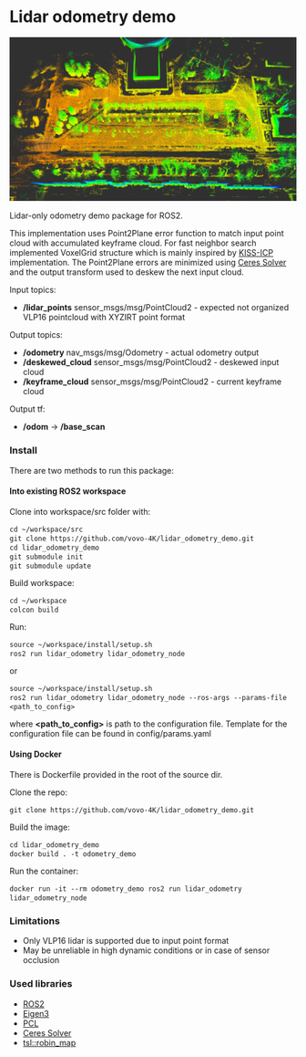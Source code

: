 # Lidar odometry demo
![image_overall](/images/img_overall.png)

Lidar-only odometry demo package for ROS2.

This implementation uses Point2Plane error function to match input point cloud with accumulated keyframe cloud.
For fast neighbor search implemented VoxelGrid structure which is mainly inspired by [KISS-ICP](https://github.com/PRBonn/kiss-icp) implementation.
The Point2Plane errors are minimized using [Ceres Solver](http://ceres-solver.org/) and the output transform used to deskew the next input cloud.  

Input topics:

* **/lidar_points** sensor_msgs/msg/PointCloud2 - expected not organized VLP16 pointcloud with XYZIRT point format

Output topics:

* **/odometry** nav_msgs/msg/Odometry - actual odometry output
* **/deskewed_cloud** sensor_msgs/msg/PointCloud2 - deskewed input cloud
* **/keyframe_cloud** sensor_msgs/msg/PointCloud2 - current keyframe cloud

Output tf:

* **/odom** -> **/base_scan**

### Install

There are two methods to run this package:

#### Into existing ROS2 workspace

Clone into workspace/src folder with:

```
cd ~/workspace/src
git clone https://github.com/vovo-4K/lidar_odometry_demo.git
cd lidar_odometry_demo
git submodule init
git submodule update
```

Build workspace:

```
cd ~/workspace
colcon build
```

Run:

```
source ~/workspace/install/setup.sh
ros2 run lidar_odometry lidar_odometry_node 
```

or

```
source ~/workspace/install/setup.sh
ros2 run lidar_odometry lidar_odometry_node --ros-args --params-file <path_to_config>
```

where **<path_to_config>** is path to the configuration file. Template for the configuration file can be found in config/params.yaml

#### Using Docker

There is Dockerfile provided in the root of the source dir.

Clone the repo:

```
git clone https://github.com/vovo-4K/lidar_odometry_demo.git
```

Build the image:

```
cd lidar_odometry_demo
docker build . -t odometry_demo
```

Run the container:

```
docker run -it --rm odometry_demo ros2 run lidar_odometry lidar_odometry_node
```

### Limitations

- Only VLP16 lidar is supported due to input point format
- May be unreliable in high dynamic conditions or in case of sensor occlusion
  
### Used libraries

- [ROS2](https://docs.ros.org/)
- [Eigen3](https://eigen.tuxfamily.org/)
- [PCL](https://pointclouds.org/)
- [Ceres Solver](http://ceres-solver.org/)
- [tsl::robin_map](https://github.com/Tessil/robin-map)

